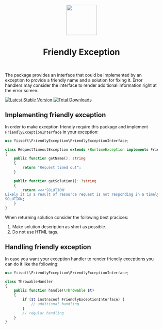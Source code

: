 <p align="center">
    <a href="https://github.com/yiisoft" target="_blank">
        <img src="https://avatars0.githubusercontent.com/u/993323" height="100px">
    </a>
    <h1 align="center">Friendly Exception</h1>
    <br>
</p>

The package provides an interface that could be implemented by an exception to provide a friendly name and a solution
for fixing it. Error handlers may consider the interface to render additional information right at the error screen.

[![Latest Stable Version](https://poser.pugx.org/yiisoft/friendly-exception/v/stable.png)](https://packagist.org/packages/yiisoft/friendly-exception)
[![Total Downloads](https://poser.pugx.org/yiisoft/friendly-exception/downloads.png)](https://packagist.org/packages/yiisoft/friendly-exception)

## Implementing friendly exception

In order to make exception friendly require this package and implement `FriendlyExceptionInterface` in your exception:

```php
use Yiisoft\FriendlyException\FriendlyExceptionInterface;

class RequestTimeoutException extends \RuntimeException implements FriendlyExceptionInterface
{
    public function getName(): string
    {
        return "Request timed out";
    }
    
    public function getSolution(): ?string
    {
        return <<<'SOLUTION'
Likely it is a result of resource request is not responding in a timely fashion. Try increasing timeout.
SOLUTION;
    }
}
```

When returning solution consider the following best pracices:

1. Make solution description as short as possible.
2. Do not use HTML tags.

## Handling friendly exception

In case you want your exception handler to render friendly exceptions you can do it like the following:

```php
use Yiisoft\FriendlyException\FriendlyExceptionInterface;

class ThrowableHandler
{
    public function handle(\Throwable $t)
    {
        if ($t instnaceof FriendlyExceptionInterface) {
            // additional handling
        }
        // regular handling
    }
}
```
